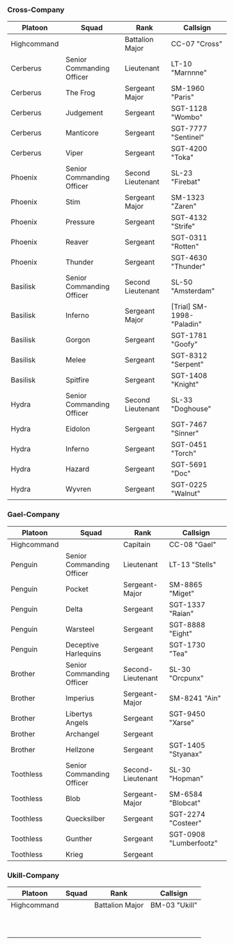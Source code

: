 ### Cross-Company

| Platoon     | Squad                     | Rank              | Callsign                   |
| ----------- | ------------------------- | ----------------- | -------------------------- |
| Highcommand |                           | Battalion Major   | CC-07 "Cross"              |
| Cerberus    | Senior Commanding Officer | Lieutenant        | LT-10 "Marnnne"            |
| Cerberus    | The Frog                  | Sergeant Major    | SM-1960 "Paris"            |
| Cerberus    | Judgement                 | Sergeant          | SGT-1128 "Wombo"           |
| Cerberus    | Manticore                 | Sergeant          | SGT-7777 "Sentinel"        |
| Cerberus    | Viper                     | Sergeant          | SGT-4200 "Toka"            |
| Phoenix     | Senior Commanding Officer | Second Lieutenant | SL-23 "Firebat"            |
| Phoenix     | Stim                      | Sergeant Major    | SM-1323 "Zaren"            |
| Phoenix     | Pressure                  | Sergeant          | SGT-4132 "Strife"          |
| Phoenix     | Reaver                    | Sergeant          | SGT-0311 "Rotten"          |
| Phoenix     | Thunder                   | Sergeant          | SGT-4630 "Thunder"         |
| Basilisk    | Senior Commanding Officer | Second Lieutenant | SL-50 "Amsterdam"          |
| Basilisk    | Inferno                   | Sergeant Major    | [Trial] SM-1998- "Paladin" |
| Basilisk    | Gorgon                    | Sergeant          | SGT-1781 "Goofy"           |
| Basilisk    | Melee                     | Sergeant          | SGT-8312 "Serpent"         |
| Basilisk    | Spitfire                  | Sergeant          | SGT-1408 "Knight"          |
| Hydra       | Senior Commanding Officer | Second Lieutenant | SL-33 "Doghouse"           |
| Hydra       | Eidolon                   | Sergeant          | SGT-7467 "Sinner"          |
| Hydra       | Inferno                   | Sergeant          | SGT-0451 "Torch"           |
| Hydra       | Hazard                    | Sergeant          | SGT-5691 "Doc"             |
| Hydra       | Wyvren                    | Sergeant          | SGT-0225 "Walnut"          |
### Gael-Company

| Platoon     | Squad                     | Rank              | Callsign               |
| ----------- | ------------------------- | ----------------- | ---------------------- |
| Highcommand |                           | Capitain          | CC-08 "Gael"           |
| Penguin     | Senior Commanding Officer | Lieutenant        | LT-13 "Stells"         |
| Penguin     | Pocket                    | Sergeant-Major    | SM-8865 "Miget"        |
| Penguin     | Delta                     | Sergeant          | SGT-1337 "Raian"       |
| Penguin     | Warsteel                  | Sergeant          | SGT-8888 "Eight"       |
| Penguin     | Deceptive Harlequins      | Sergeant          | SGT-1730 "Tea"         |
| Brother     | Senior Commanding Officer | Second-Lieutenant | SL-30 "Orcpunx"        |
| Brother     | Imperius                  | Sergeant-Major    | SM-8241 "Ain"          |
| Brother     | Libertys Angels           | Sergeant          | SGT-9450 "Xarse"       |
| Brother     | Archangel                 | Sergeant          |                        |
| Brother     | Hellzone                  | Sergeant          | SGT-1405 "Styanax"     |
| Toothless   | Senior Commanding Officer | Second-Lieutenant | SL-30 "Hopman"         |
| Toothless   | Blob                      | Sergeant-Major    | SM-6584 "Blobcat"      |
| Toothless   | Quecksilber               | Sergeant          | SGT-2274 "Costeer"     |
| Toothless   | Gunther                   | Sergeant          | SGT-0908 "Lumberfootz" |
| Toothless   | Krieg                     | Sergeant          |                        |

### Ukill-Company


| Platoon     | Squad | Rank            | Callsign      |
| ----------- | ----- | --------------- | ------------- |
| Highcommand |       | Battalion Major | BM-03 "Ukill" |
|             |       |                 |               |
|             |       |                 |               |
|             |       |                 |               |
|             |       |                 |               |
|             |       |                 |               |
|             |       |                 |               |
|             |       |                 |               |
|             |       |                 |               |
|             |       |                 |               |
|             |       |                 |               |
